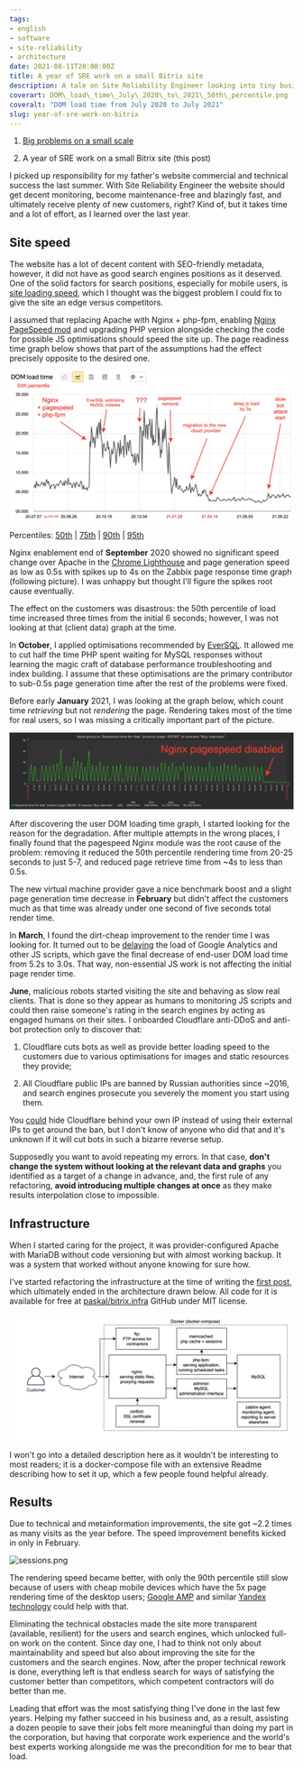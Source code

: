 ```yaml
---
tags:
- english
- software
- site-reliability
- architecture
date: 2021-08-11T20:00:00Z
title: A year of SRE work on a small Bitrix site
description: A tale on Site Reliability Engineer looking into tiny business web service performance and reliability
coverart: DOM\_load\_time\_July\_2020\_to\_2021\_50th\_percentile.png
coveralt: "DOM load time from July 2020 to July 2021"
slug: year-of-sre-work-on-bitrix
---
```


1. [Big problems on a small scale](/2020/small-forms/)

1. A year of SRE work on a small Bitrix site (this post)

I picked up responsibility for my father's website commercial and technical success the last summer. With Site Reliability Engineer the website should get decent monitoring, become maintenance-free and blazingly fast, and ultimately receive plenty of new customers, right? Kind of, but it takes time and a lot of effort, as I learned over the last year.

## Site speed

The website has a lot of decent content with SEO-friendly metadata, however, it did not have as good search engines positions as it deserved. One of the solid factors for search positions, especially for mobile users, is [site loading speed](https://developers.google.com/web/updates/2018/07/search-ads-speed), which I thought was the biggest problem I could fix to give the site an edge versus competitors.

I assumed that replacing Apache with Nginx + php-fpm, enabling [Nginx PageSpeed mod](https://github.com/apache/incubator-pagespeed-ng) and upgrading PHP version alongside checking the code for possible JS optimisations should speed the site up. The page readiness time graph below shows that part of the assumptions had the effect precisely opposite to the desired one.

![DOM load time from July 2020 to July 2021, 50th percentile](DOM_load_time_July_2020_to_2021_50th_percentile.png)

Percentiles: [50th](DOM_load_time_July_2020_to_2021_50th_percentile.png) | [75th](DOM_load_time_July_2020_to_2021_75th_percentile.png) | [90th](DOM_load_time_July_2020_to_2021_90th_percentile.png) | [95th](DOM_load_time_July_2020_to_2021_95th_percentile.png)

<!--more-->

Nginx enablement end of **September** 2020 showed no significant speed change over Apache in the [Chrome Lighthouse](https://developers.google.com/web/tools/lighthouse) and page generation speed as low as 0.5s with spikes up to 4s on the Zabbix page response time graph (following picture). I was unhappy but thought I'll figure the spikes root cause eventually.

The effect on the customers was disastrous: the 50th percentile of load time increased three times from the initial 6 seconds; however, I was not looking at that (client data) graph at the time.

In **October**, I applied optimisations recommended by [EverSQL](https://www.eversql.com). It allowed me to cut half the time PHP spent waiting for MySQL responses without learning the magic craft of database performance troubleshooting and index building. I assume that these optimisations are the primary contributor to sub-0.5s page generation time after the rest of the problems were fixed.

Before early **January** 2021, I was looking at the graph below, which count time *retrieving* but not *rendering* the page. Rendering takes most of the time for real users, so I was missing a critically important part of the picture.

![pagespeed hurts performance, page generation time metric](after_pagespeed.png)

After discovering the user DOM loading time graph, I started looking for the reason for the degradation. After multiple attempts in the wrong places, I finally found that the pagespeed Nginx module was the root cause of the problem: removing it reduced the 50th percentile rendering time from 20-25 seconds to just 5-7, and reduced page retrieve time from \~4s to less than 0.5s.

The new virtual machine provider gave a nice benchmark boost and a slight page generation time decrease in **February** but didn't affect the customers much as that time was already under one second of five seconds total render time.

In **March**, I found the dirt-cheap improvement to the render time I was looking for. It turned out to be [delaying](https://constantsolutions.dk/2020/06/delay-loading-of-google-analytics-google-tag-manager-script-for-better-pagespeed-score-and-initial-load/) the load of Google Analytics and other JS scripts, which gave the final decrease of end-user DOM load time from 5.2s to 3.0s. That way, non-essential JS work is not affecting the initial page render time.

**June**, malicious robots started visiting the site and behaving as slow real clients. That is done so they appear as humans to monitoring JS scripts and could then raise someone's rating in the search engines by acting as engaged humans on their sites. I onboarded Cloudflare anti-DDoS and anti-bot protection only to discover that:

1. Cloudflare cuts bots as well as provide better loading speed to the customers due to various optimisations for images and static resources they provide;

2. All Cloudflare public IPs are banned by Russian authorities since \~2016, and search engines prosecute you severely the moment you start using them.

You [could](https://community.cloudflare.com/t/reverse-proxy-infront-of-cloudflare/33972/8?u=favor.group2015) hide Cloudflare behind your own IP instead of using their external IPs to get around the ban, but I don't know of anyone who did that and it's unknown if it will cut bots in such a bizarre reverse setup.

Supposedly you want to avoid repeating my errors. In that case, **don't change the system without looking at the relevant data and graphs** you identified as a target of a change in advance, and, the first rule of any refactoring, **avoid introducing multiple changes at once** as they make results interpolation close to impossible.

## Infrastructure

When I started caring for the project, it was provider-configured Apache with MariaDB without code versioning but with almost working backup. It was a system that worked without anyone knowing for sure how.

I've started refactoring the infrastructure at the time of writing the [first post](/2020/small-forms/), which ultimately ended in the architecture drawn below. All code for it is available for free at [paskal/bitrix.infra](https://github.com/paskal/bitrix.infra) GitHub under MIT license.

![small Bitrix project architecture](favor-group-architecture.png)

I won't go into a detailed description here as it wouldn't be interesting to most readers; it is a docker-compose file with an extensive Readme describing how to set it up, which a few people found helpful already.

## Results

Due to technical and metainformation improvements, the site got \~2.2 times as many visits as the year before. The speed improvement benefits kicked in only in February.

![sessions.png](/Users/dmitry/Documents/blog/content/post/2021/year-of-sre-work-on-bitrix/sessions.png)

The rendering speed became better, with only the 90th percentile still slow because of users with cheap mobile devices which have the 5x page rendering time of the desktop users; [Google AMP](https://developers.google.com/amp) and similar [Yandex technology](https://yandex.com/dev/turbo/) could help with that.

Eliminating the technical obstacles made the site more transparent (available, resilient) for the users and search engines, which unlocked full-on work on the content. Since day one, I had to think not only about maintainability and speed but also about improving the site for the customers and the search engines. Now, after the proper technical rework is done, everything left is that endless search for ways of satisfying the customer better than competitors, which competent contractors will do better than me.

Leading that effort was the most satisfying thing I've done in the last few years. Helping my father succeed in his business and, as a result, assisting a dozen people to save their jobs felt more meaningful than doing my part in the corporation, but having that corporate work experience and the world's best experts working alongside me was the precondition for me to bear that load.
